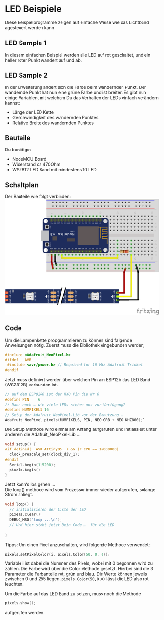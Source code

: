 # LED Beispiele

Diese Beispielprogramme zeigen auf einfache Weise wie das Lichtband agesteuert werden kann

## LED Sample 1
In diesem einfachen Beispiel werden alle LED auf rot geschaltet, und ein heller roter Punkt wandert auf und ab.
## LED Sample 2
In der Erweiterung ändert sich die Farbe beim wandernden Punkt. Der wandernde Punkt hat nun eine grüne Farbe und ist breiter.
Es gibt nun einige Variablen, mit welchem Du das Verhalten der LEDs einfach verändern kannst:
* Länge der LED Kette
* Geschwindigkeit des wandernden Punktes
* Relative Breite des wandernden Punktes

## Bauteile
Du benötigst
- NodeMCU Board
- Widerstand ca 470Ohm
- WS2812 LED Band mit mindestens 10 LED

## Schaltplan
Der Bauteile wie folgt verbinden: ![Schaltplan](./LED_Sample.png)


## Code

Um die Lampenkette propgrammieren zu können sind falgende Anweisungen nötig.
Zuerst muss die Bibliothek eingebunden werden;

```c
#include <Adafruit_NeoPixel.h>
#ifdef __AVR__
 #include <avr/power.h> // Required for 16 MHz Adafruit Trinket
#endif
```

Jetzt muss definiert werden über welchen Pin am ESP12b das LED Band (WS2812B) verbunden ist.

```c
// auf dem ESP8266 ist der RX0 Pin die Nr 6
#define PIN    6
// Dann noch … wie viele LEDs stehen uns zur Verfügung? 
#define NUMPIXELS 16
// Setup der Adafruit_NeoPixel-Lib vor der Benutzung … 
Adafruit_NeoPixel pixels(NUMPIXELS, PIN, NEO_GRB + NEO_KHZ800);`
```

Die Setup Methode wird einmal am Anfang aufgerufen und initialisiert unter anderem die Adafruit_NeoPixel-Lib … 
```c
void setup() {
#if defined(__AVR_ATtiny85__) && (F_CPU == 16000000)
  clock_prescale_set(clock_div_1);
#endif
  Serial.begin(115200);
  pixels.begin();
}
```

Jetzt kann‘s los gehen ...  
Die loop() methode wird vom Prozessor immer wieder aufgerufen, solange Strom anliegt. 

```c
void loop() {
  // initialisieren der Liste der LED
  pixels.clear();
  DEBUG_MSG("loop ...\n");
  // Und hier steht jetzt Dein Code …  für die LED
  
}
```

Tipps:
Um einen Pixel anzuschalten, wird folgende Methode verwendet:
```c
pixels.setPixelColor(i, pixels.Color(50, 0, 0));
```
Variable i ist dabei die Nummer des Pixels, wobei mit 0 begonnen wird zu zählen.
Die Farbe wird über die Color Methode gesetzt. Hierbei sind die 3 Parameter die Farbanteile rot, grün und blau. Die Werte können jeweils zwischen 0 und 255 liegen.  `pixels.Color(50,0,0)` lässt die LED also rot leuchten.

Um die Farbe auf das LED Band zu setzen, muss noch die Methode
```c
pixels.show();
```
aufgerufen werden.
